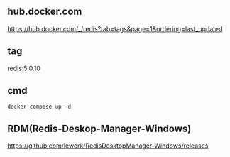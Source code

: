 ## hub.docker.com
https://hub.docker.com/_/redis?tab=tags&page=1&ordering=last_updated

## tag
redis:5.0.10

## cmd
```shell
docker-compose up -d
```

## RDM(Redis-Deskop-Manager-Windows)
https://github.com/lework/RedisDesktopManager-Windows/releases
